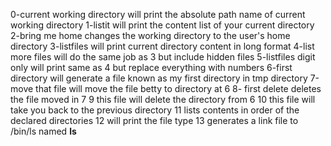 0-current working directory will print the absolute path name of current working directory
1-listit will print the content list of your current directory
2-bring me home changes the working directory to the user's home directory
3-listfiles will print current directory content in long format
4-list more files will do the same job as 3 but include hidden files
5-listfiles digit only will print same as 4 but replace everything with numbers
6-first directory will generate a file known as my first directory in tmp directory
7-move that file will move the file betty to directory at 6
8- first delete deletes the file moved in 7
9 this file will delete the directory from 6
10 this file will take you back to the previous directory
11 lists contents in order of the declared directories
12 will print the file type
13 generates a link file to /bin/ls named __ls__
